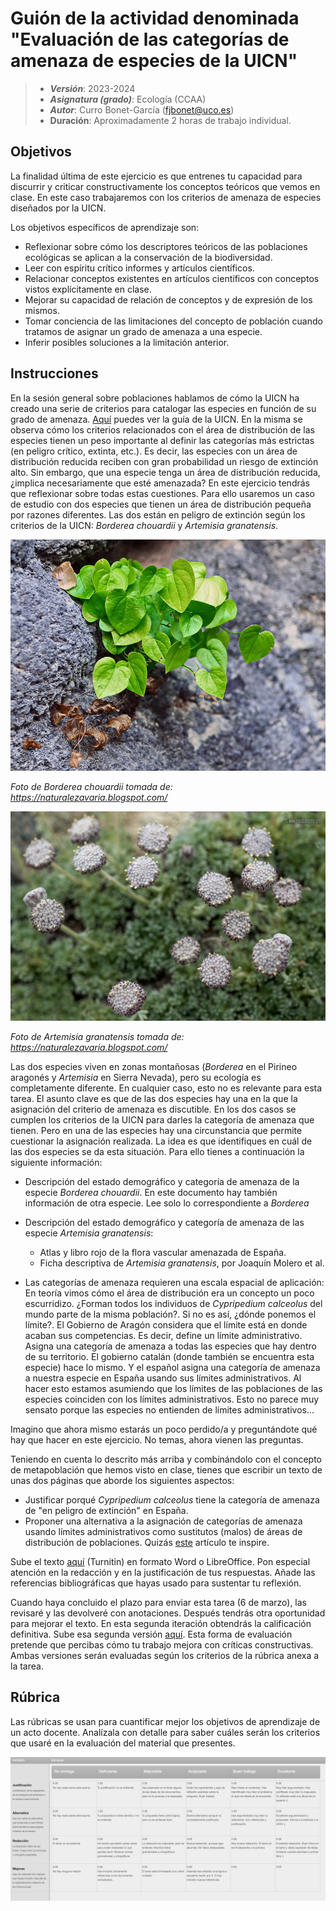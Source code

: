 # Guión de la actividad denominada "Evaluación de las categorías de amenaza de especies de la UICN"


> + **_Versión_**: 2023-2024
> + **_Asignatura (grado)_**: Ecología (CCAA)
> + **_Autor_**: Curro Bonet-García (fjbonet@uco.es)
> + **Duración**: Aproximadamente 2 horas de trabajo individual.



## Objetivos 

La finalidad última de este ejercicio es que entrenes tu capacidad para discurrir y criticar constructivamente los conceptos teóricos que vemos en clase. En este caso trabajaremos con los criterios de amenaza de especies diseñados por la UICN. 

Los objetivos específicos de aprendizaje son:
+ Reflexionar sobre cómo los descriptores teóricos de las poblaciones ecológicas se aplican a la conservación de la biodiversidad.
+ Leer con espíritu crítico informes y artículos científicos.
+ Relacionar conceptos existentes en artículos científicos con conceptos vistos explícitamente en clase.
+ Mejorar su capacidad de relación de conceptos y de expresión de los mismos.
+ Tomar conciencia de las limitaciones del concepto de población cuando tratamos de asignar un grado de amenaza a una especie.
+ Inferir posibles soluciones a la limitación anterior. 

 ## Instrucciones

En la sesión general sobre poblaciones hablamos de cómo la UICN ha creado una serie de criterios para catalogar las especies en función de su grado de amenaza. [Aquí](https://github.com/aprendiendo-cosas/A_sp_amenazadas_ecologia_ccaa/raw/2022_2023/biblio/redlist_cats_crit_sp.pdf) puedes ver la guía de la UICN. En la misma se observa cómo los criterios relacionados con el área de distribución de las especies tienen un peso importante al definir las categorías más estrictas (en peligro crítico, extinta, etc.). Es decir, las especies con un área de distribución reducida reciben con gran probabilidad un riesgo de extinción alto. Sin embargo, que una especie tenga un área de distribución reducida, ¿implica necesariamente que esté amenazada? En este ejercicio tendrás que reflexionar sobre todas estas cuestiones. Para ello usaremos un caso de estudio con dos especies que tienen un área de distribución pequeña por razones diferentes. Las dos están en peligro de extinción según los criterios de la UICN: *Borderea chouardii* y *Artemisia granatensis*.



![borderea](https://github.com/aprendiendo-cosas/A_sp_amenazadas_ecologia_ccaa/raw/2022_2023/imagenes/borderea.jpg)

*Foto de Borderea chouardii tomada de: https://naturalezavaria.blogspot.com/*


![artemisia](https://github.com/aprendiendo-cosas/A_sp_amenazadas_ecologia_ccaa/raw/2022_2023/imagenes/artemisia.jpg)

*Foto de Artemisia granatensis tomada de: https://naturalezavaria.blogspot.com/*

Las dos especies viven en zonas montañosas (*Borderea* en el Pirineo aragonés y *Artemisia* en Sierra Nevada), pero su ecología es completamente diferente. En cualquier caso, esto no es relevante para esta tarea. El asunto clave es que de las dos especies hay una en la que la asignación del criterio de amenaza es discutible. En los dos casos se cumplen los criterios de la UICN para darles la categoría de amenaza que tienen. Pero en una de las especies hay una circunstancia que permite cuestionar la asignación realizada. La idea es que identifiques en cuál de las dos especies se da esta situación. Para ello tienes a continuación la siguiente información:
+ Descripción del estado demográfico y categoría de amenaza de la especie *Borderea chouardii*. En este documento hay también información de otra especie. Lee solo lo correspondiente a *Borderea*
+ Descripción del estado demográfico y categoría de amenaza de las especie *Artemisia granatensis*:
  + Atlas y libro rojo de la flora vascular amenazada de España.
  + Ficha descriptiva de *Artemisia granatensis*, por Joaquín Molero et al.  


+ Las categorías de amenaza requieren una escala espacial de aplicación: En teoría vimos cómo el área de distribución era un concepto un poco escurridizo. ¿Forman todos los individuos de *Cypripedium calceolus* del mundo parte de la misma población?. Si no es así, ¿dónde ponemos el límite?. El Gobierno de Aragón considera que el límite está en donde acaban sus competencias. Es decir, define un límite administrativo. Asigna una categoría de amenaza a todas las especies que hay dentro de su territorio. El gobierno catalán (donde también se encuentra esta especie) hace lo mismo. Y el español asigna una categoría de amenaza a nuestra especie en España usando sus límites administrativos. Al hacer esto estamos asumiendo que los límites de las poblaciones de las especies coinciden con los límites administrativos. Esto no parece muy sensato porque las especies no entienden de límites administrativos...

Imagino que ahora mismo estarás un poco perdido/a y preguntándote qué hay que hacer en este ejercicio. No temas, ahora vienen las preguntas.

Teniendo en cuenta lo descrito más arriba y combinándolo con el concepto de metapoblación que hemos visto en clase, tienes que escribir un texto de unas dos páginas que aborde los siguientes aspectos:

+ Justificar porqué *Cypripedium calceolus* tiene la categoría de amenaza de "en peligro de extinción" en España.
+ Proponer una alternativa a la asignación de categorías de amenaza usando límites administrativos como sustitutos (malos) de áreas de distribución de poblaciones. Quizás [este](https://blog.creaf.cat/es/coneixement/el-lado-oculto-de-la-rareza/) artículo te inspire.

Sube el texto [aquí](https://www.turnitin.com/t_submit.asp?r=91.3419355689005&svr=47&lang=es&aid=132276263) (Turnitin) en formato Word o LibreOffice. Pon especial atención en la redacción y en la justificación de tus respuestas. Añade las referencias bibliográficas que hayas usado para sustentar tu reflexión.

Cuando haya concluido el plazo para enviar esta tarea (6 de marzo), las revisaré y las devolveré con anotaciones. Después tendrás otra oportunidad para mejorar el texto. En esta segunda iteración obtendrás la calificación definitiva. Sube esa segunda versión [aquí](https://www.turnitin.com/t_submit.asp?r=91.3419355689005&svr=47&lang=es&aid=132440906). Esta forma de evaluación pretende que percibas cómo tu trabajo mejora con críticas constructivas. Ambas versiones serán evaluadas según los criterios de la rúbrica anexa a la tarea.



## Rúbrica

Las rúbricas se usan para cuantificar mejor los objetivos de aprendizaje de un acto docente. Analízala con detalle para saber cuáles serán los criterios que usaré en la evaluación del material que presentes.



![mapa](https://raw.githubusercontent.com/aprendiendo-cosas/A_sp_amenazadas_ecologia_ccaa/2022_2023/imagenes/rubrica.png)

